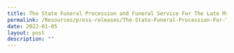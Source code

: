 ```yaml
---
title: The State Funeral Procession and Funeral Service For The Late Mr Lee Kuan Yew
permalink: /Resources/press-releases/The-State-Funeral-Procession-For-The-Late-Mr-Lee-Kuan-Yew
date: 2022-01-05
layout: post
description: ""
---
```

